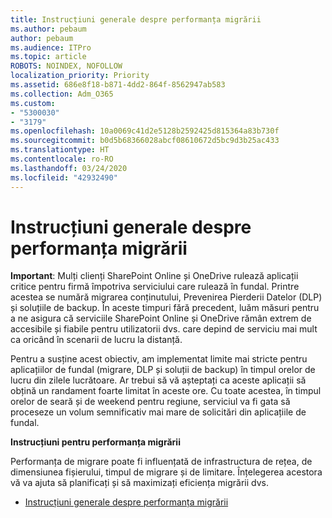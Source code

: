 ```yaml
---
title: Instrucțiuni generale despre performanța migrării
ms.author: pebaum
author: pebaum
ms.audience: ITPro
ms.topic: article
ROBOTS: NOINDEX, NOFOLLOW
localization_priority: Priority
ms.assetid: 686e8f18-b871-4dd2-864f-8562947ab583
ms.collection: Adm_O365
ms.custom:
- "5300030"
- "3179"
ms.openlocfilehash: 10a0069c41d2e5128b2592425d815364a83b730f
ms.sourcegitcommit: b0d5b68366028abcf08610672d5bc9d3b25ac433
ms.translationtype: HT
ms.contentlocale: ro-RO
ms.lasthandoff: 03/24/2020
ms.locfileid: "42932490"
---
```

# <a name="general-migration-performance-guidance"></a>Instrucțiuni generale despre performanța migrării

**Important**: Mulți clienți SharePoint Online și OneDrive rulează aplicații critice pentru firmă împotriva serviciului care rulează în fundal. Printre acestea se numără migrarea conținutului, Prevenirea Pierderii Datelor (DLP) și soluțiile de backup. În aceste timpuri fără precedent, luăm măsuri pentru a ne asigura că serviciile SharePoint Online și OneDrive rămân extrem de accesibile și fiabile pentru utilizatorii dvs. care depind de serviciu mai mult ca oricând în scenarii de lucru la distanță.

Pentru a susține acest obiectiv, am implementat limite mai stricte pentru aplicațiilor de fundal (migrare, DLP și soluții de backup) în timpul orelor de lucru din zilele lucrătoare. Ar trebui să vă așteptați ca aceste aplicații să obțină un randament foarte limitat în aceste ore. Cu toate acestea, în timpul orelor de seară și de weekend pentru regiune, serviciul va fi gata să proceseze un volum semnificativ mai mare de solicitări din aplicațiile de fundal.

**Instrucțiuni pentru performanța migrării**

Performanța de migrare poate fi influențată de infrastructura de rețea, de dimensiunea fișierului, timpul de migrare și de limitare. Înțelegerea acestora vă va ajuta să planificați și să maximizați eficiența migrării dvs.

- [Instrucțiuni generale despre performanța migrării](https://docs.microsoft.com/sharepointmigration/sharepoint-online-and-onedrive-migration-speed)
